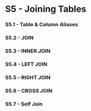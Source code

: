 # S5 - Joining Tables

### S5.1 - Table & Column Aliases
### S5.2 - JOIN
### S5.3 - INNER JOIN
### S5.4 - LEFT JOIN
### S5.5 - RIGHT JOIN
### S5.6 - CROSS JOIN
### S5.7 - Self Join